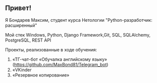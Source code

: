 ## Привет!
Я Бондарев Максим, студент курса Нетологии "Python-разработчик: расширенный"

Мой стек
Windows, Python, Django Framework,Git, SQL, SQLAlchemy, PostgreSQL, REST API

Проекты, реализованные в ходе обучения:
1. «ТГ-чат-бот «Обучалка английскому языку» (https://github.com/MaxBond81/Telegram_bot)
2. «VKinder
3. «Резервное копирование»
   

